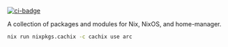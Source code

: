 [![ci-badge][]][ci]

A collection of packages and modules for Nix, NixOS, and home-manager.

```bash
nix run nixpkgs.cachix -c cachix use arc
```


[ci-badge]: https://dev.azure.com/arcnmx/nixexprs/_apis/build/status/arc?branchName=master
[ci]: https://dev.azure.com/arcnmx/nixexprs/_build/latest?definitionId=2
